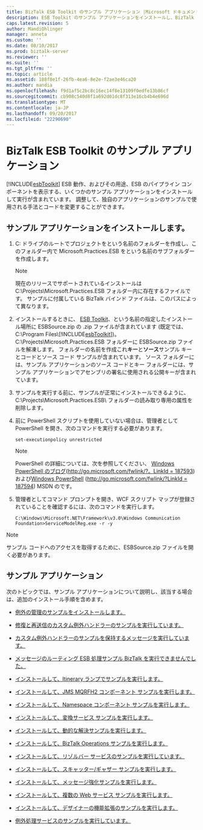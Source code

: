 ```yaml
---
title: BizTalk ESB Toolkit のサンプル アプリケーション |Microsoft ドキュメント
description: ESB Toolkit のサンプル アプリケーションをインストールし、BizTalk Server で使用する方法についてクイック リンク
caps.latest.revision: 5
author: MandiOhlinger
manager: anneta
ms.custom: ''
ms.date: 08/10/2017
ms.prod: biztalk-server
ms.reviewer: ''
ms.suite: ''
ms.tgt_pltfrm: ''
ms.topic: article
ms.assetid: 188f8e1f-26fb-4ea6-8e2e-f2ae3e46ca20
ms.author: mandia
ms.openlocfilehash: f9d1af5c2bc8c16ec14f8e13109f0edfe13b86cf
ms.sourcegitcommit: cb908c540d8f1a692d01dc8f313e16cb4b4e696d
ms.translationtype: MT
ms.contentlocale: ja-JP
ms.lasthandoff: 09/20/2017
ms.locfileid: "22290690"
---
```

# <a name="biztalk-esb-toolkit-sample-applications"></a>BizTalk ESB Toolkit のサンプル アプリケーション
[!INCLUDE[esbToolkit](../includes/esbtoolkit-md.md)] ESB 動作、およびその用途、ESB のパイプライン コンポーネントを表示する、いくつかのサンプル アプリケーションをインストールして実行が含まれています。 調整して、独自のアプリケーションのサンプルで使用される手法とコードを変更することができます。  
  
## <a name="install-the-sample-applications"></a>サンプル アプリケーションをインストールします。  
  
1.  C: ドライブのルートでプロジェクトをという名前のフォルダーを作成し、このフォルダー内で Microsoft.Practices.ESB をという名前のサブフォルダーを作成します。  
  
    > [!NOTE]
    >  現在のリリースでサポートされているインストールは C:\Projects\Microsoft.Practices.ESB フォルダー内に存在するファイルです。 サンプルに付属している BizTalk バインド ファイルは、このパスによって異なります。  
  
2.  インストールするときに、 [ESB Toolkit](install-and-configure-the-microsoft-biztalk-esb-toolkit.md)、という名前の指定したインストール場所に ESBSource.zip の .zip ファイルが含まれています (既定では、C:\Program Files\\[!INCLUDE[esbToolkit](../includes/esbtoolkit-md.md)])。 C:\Projects\Microsoft.Practices.ESB フォルダーに ESBSource.zip ファイルを解凍します。 フォルダーの名前を作成これ**キー**と**ソース**サンプル キーとコードとソース コード サンプルが含まれています。 ソース フォルダーには、サンプル アプリケーションのソース コードとキー フォルダーには、サンプル アプリケーションでアセンブリの署名に使用される公開キーが含まれています。  
  
3.  サンプルを実行する前に、サンプルが正常にインストールできるように、C:\Projects\Microsoft.Practices.ESB\ フォルダーの読み取り専用の属性を削除します。  
  
4.  前に PowerShell スクリプトを使用していない場合は、管理者として PowerShell を開き、次のコマンドを実行する必要があります。  
  
    ```  
    set-executionpolicy unrestricted  
    ```  
  
    > [!NOTE]
    >  PowerShell の詳細については、次を参照してください、 [Windows PowerShell のブログ](http://go.microsoft.com/fwlink/?LinkId=187593)([http://go.microsoft.com/fwlink/?。LinkId = 187593](http://go.microsoft.com/fwlink/?LinkId=187593)) および[Windows PowerShell](http://go.microsoft.com/fwlink/?LinkId=187594) ([http://go.microsoft.com/fwlink/?LinkId = 187594](http://go.microsoft.com/fwlink/?LinkId=187594)) MSDN のです。  
  
5.  管理者としてコマンド プロンプトを開き、WCF スクリプト マップが登録されていることを確認するには、次のコマンドを実行します。  
  
    ```  
    C:\Windows\Microsoft.NET\Framework\v3.0\Windows Communication Foundation>ServiceModelReg.exe -r -y  
    ```  
  
> [!NOTE]
>  サンプル コードへのアクセスを取得するために、ESBSource.zip ファイルを開く必要があります。  

## <a name="sample-applications"></a>サンプル アプリケーション  
 次のトピックでは、サンプル アプリケーションについて説明し、該当する場合は、追加のインストール手順を含めます。  
  
-   [例外の管理のサンプルをインストールします。](../esb-toolkit/installing-the-exception-management-samples.md)  
  
-   [修復と再送信のカスタム例外ハンドラーのサンプルを実行しています。](../esb-toolkit/running-the-repair-and-resubmit-custom-exception-handler-sample.md)  
  
-   [カスタム例外ハンドラーのサンプルを保持するメッセージを実行しています。](../esb-toolkit/running-the-message-persisting-custom-exception-handler-sample.md)  
  
-   [メッセージのルーティング ESB 処理サンプル BizTalk を実行できませんでした。](../esb-toolkit/running-the-biztalk-failed-message-routing-esb-processing-sample.md)  
  
-   [インストールして、Itinerary ランプでサンプルを実行します。](../esb-toolkit/installing-and-running-the-itinerary-on-ramp-sample.md)  
  
-   [インストールして、JMS MQRFH2 コンポーネント サンプルを実行します。](../esb-toolkit/installing-and-running-the-jms-mqrfh2-component-sample.md)  
  
-   [インストールして、Namespace コンポーネント サンプルを実行します。](../esb-toolkit/installing-and-running-the-namespace-component-sample.md)  
  
-   [インストールして、変換サービス サンプルを実行します。](../esb-toolkit/installing-and-running-the-transformation-service-sample.md)  
  
-   [インストールして、動的な解決サンプルを実行します。](../esb-toolkit/installing-and-running-the-dynamic-resolution-sample.md)  
  
-   [インストールして、BizTalk Operations サンプルを実行します。](../esb-toolkit/installing-and-running-the-biztalk-operations-sample.md)  
  
-   [インストールして、リゾルバー サービスのサンプルを実行しています。](../esb-toolkit/installing-and-running-the-resolver-service-sample.md)  
  
-   [インストールして、スキャッター/ギャザー サンプルを実行します。](../esb-toolkit/installing-and-running-the-scatter-gather-sample.md)  
  
-   [インストールして、メッセージ強化サンプルを実行します。](../esb-toolkit/installing-and-running-the-message-enrichment-sample.md)  
  
-   [インストールして、複数の Web サービス サンプルを実行します。](../esb-toolkit/installing-and-running-the-multiple-web-services-sample.md)  
  
-   [インストールして、デザイナーの機能拡張のサンプルを実行します。](../esb-toolkit/installing-and-running-the-designer-extensibility-sample.md)  
  
-   [例外処理サービスのサンプルを実行しています。](../esb-toolkit/running-the-exception-handling-service-sample.md)